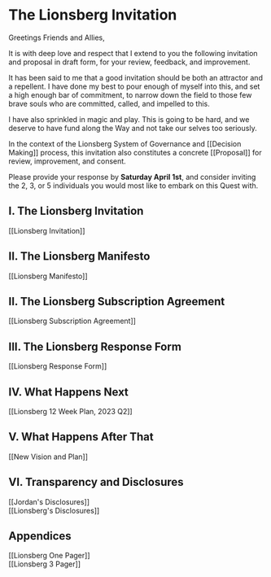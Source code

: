 # The Lionsberg Invitation

Greetings Friends and Allies, 

It is with deep love and respect that I extend to you the following invitation and proposal in draft form, for your review, feedback, and improvement. 

It has been said to me that a good invitation should be both an attractor and a repellent. I have done my best to pour enough of myself into this, and set a high enough bar of commitment, to narrow down the field to those few brave souls who are committed, called, and impelled to this. 

I have also sprinkled in magic and play. This is going to be hard, and we deserve to have fund along the Way and not take our selves too seriously. 

In the context of the Lionsberg System of Governance and [[Decision Making]] process, this invitation also constitutes a concrete [[Proposal]] for review, improvement, and consent. 

Please provide your response by **Saturday April 1st**, and consider inviting the 2, 3, or 5 individuals you would most like to embark on this Quest with. 

## I. The Lionsberg Invitation 

[[Lionsberg Invitation]] 

## II. The Lionsberg Manifesto 

[[Lionsberg Manifesto]]  

## II. The Lionsberg Subscription Agreement 

[[Lionsberg Subscription Agreement]] 

## III. The Lionsberg Response Form 

[[Lionsberg Response Form]] 

## IV. What Happens Next 

[[Lionsberg 12 Week Plan, 2023 Q2]]  

## V. What Happens After That

[[New Vision and Plan]]  

## VI. Transparency and Disclosures 

[[Jordan's Disclosures]]  
[[Lionsberg's Disclosures]]  

## Appendices 

[[Lionsberg One Pager]]  
[[Lionsberg 3 Pager]]